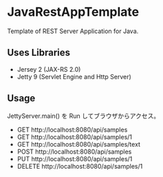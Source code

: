 JavaRestAppTemplate
====================

Template of REST Server Application for Java.


Uses Libraries
--------------------

* Jersey 2 (JAX-RS 2.0)
* Jetty 9 (Servlet Engine and Http Server)


Usage
--------------------

JettyServer.main() を Run してブラウザからアクセス。

* GET http://localhost:8080/api/samples
* GET http://localhost:8080/api/samples/1
* GET http://localhost:8080/api/samples/text
* POST http://localhost:8080/api/samples
* PUT http://localhost:8080/api/samples/1
* DELETE http://localhost:8080/api/samples/1
